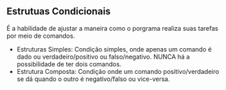 ## Estrutuas Condicionais 

É a habilidade de ajustar a maneira como o porgrama realiza suas tarefas por meio de comandos. 

- Estruturas Simples: 
Condição simples, onde apenas um comando é dado ou verdadeiro/positivo ou falso/negativo. NUNCA há a possibilidade de ter dois comandos.  
- Estrutura Composta: 
Condição onde um comando positivo/verdadeiro se dá quando o outro é negativo/falso ou vice-versa. 
